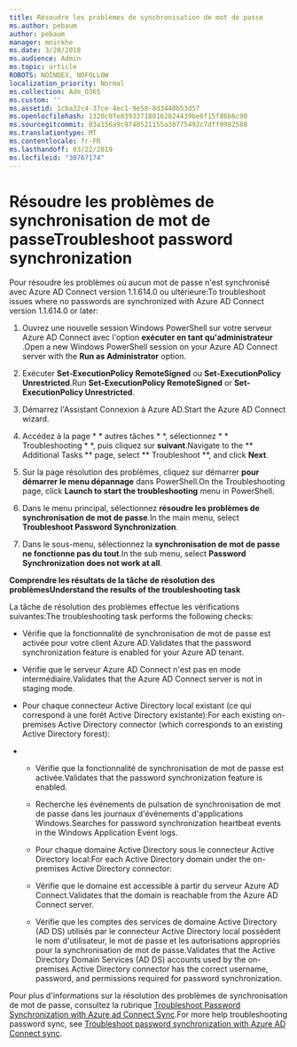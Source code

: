 ```yaml
---
title: Résoudre les problèmes de synchronisation de mot de passe
ms.author: pebaum
author: pebaum
manager: mnirkhe
ms.date: 3/20/2018
ms.audience: Admin
ms.topic: article
ROBOTS: NOINDEX, NOFOLLOW
localization_priority: Normal
ms.collection: Adm_O365
ms.custom: ''
ms.assetid: 1cba32c4-37ce-4ec1-9e58-8d3440b53d57
ms.openlocfilehash: 1320c0fe839337188162824439be6f15f86b6c90
ms.sourcegitcommit: 03a156a9c9740521155a30775492c7dff0982588
ms.translationtype: MT
ms.contentlocale: fr-FR
ms.lasthandoff: 03/22/2019
ms.locfileid: "30767174"
---
```

# <a name="troubleshoot-password-synchronization"></a><span data-ttu-id="945b1-102">Résoudre les problèmes de synchronisation de mot de passe</span><span class="sxs-lookup"><span data-stu-id="945b1-102">Troubleshoot password synchronization</span></span>

<span data-ttu-id="945b1-103">Pour résoudre les problèmes où aucun mot de passe n'est synchronisé avec Azure AD Connect version 1.1.614.0 ou ultérieure:</span><span class="sxs-lookup"><span data-stu-id="945b1-103">To troubleshoot issues where no passwords are synchronized with Azure AD Connect version 1.1.614.0 or later:</span></span>
  
1. <span data-ttu-id="945b1-104">Ouvrez une nouvelle session Windows PowerShell sur votre serveur Azure AD Connect avec l'option **exécuter en tant qu'administrateur** .</span><span class="sxs-lookup"><span data-stu-id="945b1-104">Open a new Windows PowerShell session on your Azure AD Connect server with the **Run as Administrator** option.</span></span> 
    
2. <span data-ttu-id="945b1-105">Exécuter **Set-ExecutionPolicy RemoteSigned** ou **Set-ExecutionPolicy Unrestricted**.</span><span class="sxs-lookup"><span data-stu-id="945b1-105">Run **Set-ExecutionPolicy RemoteSigned** or **Set-ExecutionPolicy Unrestricted**.</span></span> 
    
3. <span data-ttu-id="945b1-106">Démarrez l'Assistant Connexion à Azure AD.</span><span class="sxs-lookup"><span data-stu-id="945b1-106">Start the Azure AD Connect wizard.</span></span>
    
4. <span data-ttu-id="945b1-107">Accédez à la page \* \* autres tâches \* \*, sélectionnez \* \* Troubleshooting \* \*, puis cliquez sur **suivant**.</span><span class="sxs-lookup"><span data-stu-id="945b1-107">Navigate to the \*\* Additional Tasks \*\* page, select \*\* Troubleshoot \*\*, and click **Next**.</span></span> 
    
5. <span data-ttu-id="945b1-108">Sur la page résolution des problèmes, cliquez sur démarrer **pour démarrer le menu dépannage** dans PowerShell.</span><span class="sxs-lookup"><span data-stu-id="945b1-108">On the Troubleshooting page, click **Launch to start the troubleshooting** menu in PowerShell.</span></span> 
    
6. <span data-ttu-id="945b1-109">Dans le menu principal, sélectionnez **résoudre les problèmes de synchronisation de mot de passe**.</span><span class="sxs-lookup"><span data-stu-id="945b1-109">In the main menu, select **Troubleshoot Password Synchronization**.</span></span> 
    
7. <span data-ttu-id="945b1-110">Dans le sous-menu, sélectionnez la **synchronisation de mot de passe ne fonctionne pas du tout**.</span><span class="sxs-lookup"><span data-stu-id="945b1-110">In the sub menu, select **Password Synchronization does not work at all**.</span></span> 
    
 <span data-ttu-id="945b1-111">**Comprendre les résultats de la tâche de résolution des problèmes**</span><span class="sxs-lookup"><span data-stu-id="945b1-111">**Understand the results of the troubleshooting task**</span></span>
  
<span data-ttu-id="945b1-112">La tâche de résolution des problèmes effectue les vérifications suivantes:</span><span class="sxs-lookup"><span data-stu-id="945b1-112">The troubleshooting task performs the following checks:</span></span>
  
- <span data-ttu-id="945b1-113">Vérifie que la fonctionnalité de synchronisation de mot de passe est activée pour votre client Azure AD.</span><span class="sxs-lookup"><span data-stu-id="945b1-113">Validates that the password synchronization feature is enabled for your Azure AD tenant.</span></span>
    
- <span data-ttu-id="945b1-114">Vérifie que le serveur Azure AD Connect n'est pas en mode intermédiaire.</span><span class="sxs-lookup"><span data-stu-id="945b1-114">Validates that the Azure AD Connect server is not in staging mode.</span></span>
    
- <span data-ttu-id="945b1-115">Pour chaque connecteur Active Directory local existant (ce qui correspond à une forêt Active Directory existante):</span><span class="sxs-lookup"><span data-stu-id="945b1-115">For each existing on-premises Active Directory connector (which corresponds to an existing Active Directory forest):</span></span>
    
- 
  - <span data-ttu-id="945b1-116">Vérifie que la fonctionnalité de synchronisation de mot de passe est activée.</span><span class="sxs-lookup"><span data-stu-id="945b1-116">Validates that the password synchronization feature is enabled.</span></span>
    
  - <span data-ttu-id="945b1-117">Recherche les événements de pulsation de synchronisation de mot de passe dans les journaux d'événements d'applications Windows.</span><span class="sxs-lookup"><span data-stu-id="945b1-117">Searches for password synchronization heartbeat events in the Windows Application Event logs.</span></span>
    
  - <span data-ttu-id="945b1-118">Pour chaque domaine Active Directory sous le connecteur Active Directory local:</span><span class="sxs-lookup"><span data-stu-id="945b1-118">For each Active Directory domain under the on-premises Active Directory connector:</span></span>
    
  - <span data-ttu-id="945b1-119">Vérifie que le domaine est accessible à partir du serveur Azure AD Connect.</span><span class="sxs-lookup"><span data-stu-id="945b1-119">Validates that the domain is reachable from the Azure AD Connect server.</span></span>
    
  - <span data-ttu-id="945b1-120">Vérifie que les comptes des services de domaine Active Directory (AD DS) utilisés par le connecteur Active Directory local possèdent le nom d'utilisateur, le mot de passe et les autorisations appropriés pour la synchronisation de mot de passe.</span><span class="sxs-lookup"><span data-stu-id="945b1-120">Validates that the Active Directory Domain Services (AD DS) accounts used by the on-premises Active Directory connector has the correct username, password, and permissions required for password synchronization.</span></span>
    
<span data-ttu-id="945b1-121">Pour plus d'informations sur la résolution des problèmes de synchronisation de mot de passe, consultez la rubrique [Troubleshoot Password Synchronization with Azure ad Connect Sync](https://docs.microsoft.com/azure/active-directory/connect/active-directory-aadconnectsync-troubleshoot-password-synchronization).</span><span class="sxs-lookup"><span data-stu-id="945b1-121">For more help troubleshooting password sync, see [Troubleshoot password synchronization with Azure AD Connect sync](https://docs.microsoft.com/azure/active-directory/connect/active-directory-aadconnectsync-troubleshoot-password-synchronization).</span></span>
  


